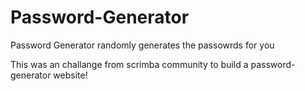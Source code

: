 # Password-Generator
Password Generator randomly generates the passowrds for you

This was an challange from scrimba community to build a password-generator website!
